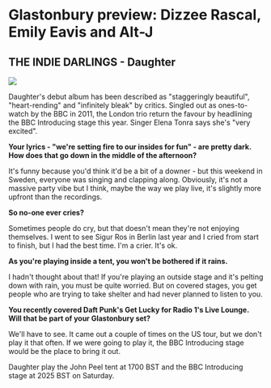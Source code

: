 # Glastonbury preview: Dizzee Rascal, Emily Eavis and Alt-J
## THE INDIE DARLINGS - Daughter

<img src="/Images/Eliot Lee Hazel/">

Daughter's debut album has been described as "staggeringly beautiful", "heart-rending" and "infinitely bleak" by critics. Singled out as ones-to-watch by the BBC in 2011, the London trio return the favour by headlining the BBC Introducing stage this year. Singer Elena Tonra says she's "very excited".

**Your lyrics - "we're setting fire to our insides for fun" - are pretty dark. How does that go down in the middle of the afternoon?**

It's funny because you'd think it'd be a bit of a downer - but this weekend in Sweden, everyone was singing and clapping along. Obviously, it's not a massive party vibe but I think, maybe the way we play live, it's slightly more upfront than the recordings.

**So no-one ever cries?**

Sometimes people do cry, but that doesn't mean they're not enjoying themselves. I went to see Sigur Ros in Berlin last year and I cried from start to finish, but I had the best time. I'm a crier. It's ok.

**As you're playing inside a tent, you won't be bothered if it rains.**

I hadn't thought about that! If you're playing an outside stage and it's pelting down with rain, you must be quite worried. But on covered stages, you get people who are trying to take shelter and had never planned to listen to you.

**You recently covered Daft Punk's Get Lucky for Radio 1's Live Lounge. Will that be part of your Glastonbury set?**

We'll have to see. It came out a couple of times on the US tour, but we don't play it that often. If we were going to play it, the BBC Introducing stage would be the place to bring it out.

Daughter play the John Peel tent at 1700 BST and the BBC Introducing stage at 2025 BST on Saturday.

